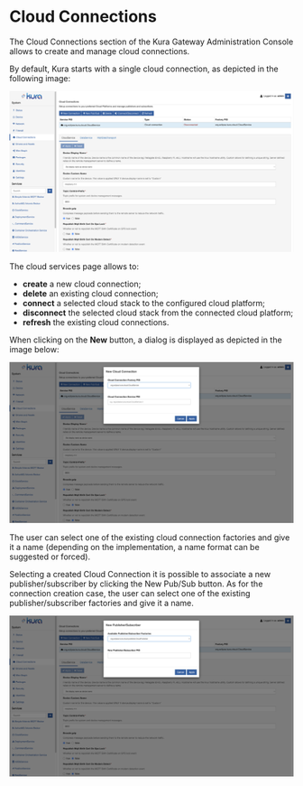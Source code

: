 # Cloud Connections

The Cloud Connections section of the Kura Gateway Administration Console allows to create and manage cloud connections.

By default, Kura starts with a single cloud connection, as depicted in the following image:

![Cloud Connections](./images/cloud-connections.png)

The cloud services page allows to:
- **create** a new cloud connection;
- **delete** an existing cloud connection;
- **connect** a selected cloud stack to the configured cloud platform;
- **disconnect** the selected cloud stack from the connected cloud platform;
- **refresh** the existing cloud connections.

When clicking on the **New** button, a dialog is displayed as depicted in the image below:

![Cloud Connections Create New](./images/cloud-connections-create-new.png)

The user can select one of the existing cloud connection factories and give it a name (depending on the implementation, a name format can be suggested or forced).

Selecting a created Cloud Connection it is possible to associate a new publisher/subscriber by clicking the New Pub/Sub button. As for the connection creation case, the user can select one of the existing publisher/subscriber factories and give it a name.

![Cloud Connections New Publisher](./images/cloud-connections-new-pub.png)
